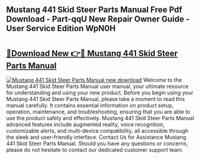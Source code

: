 ## Mustang 441 Skid Steer Parts Manual Free Pdf Download - Part-qqU New Repair Owner Guide - User Service Edition WpN0H

# <h2><a href="http://bc89459.oget.top/?id=Mustang+441+Skid+Steer+Parts+Manual">🔗Download New 👉🔴 Mustang 441 Skid Steer Parts Manual</a></h2>

[![Mustang 441 Skid Steer Parts Manual new download](https://i.imgur.com/5g1atiW.png)](http://bc89459.oget.top/?id=Mustang+441+Skid+Steer+Parts+Manual)
Welcome to the Mustang 441 Skid Steer Parts Manual user manual, your ultimate resource for understanding and using your new product. Before you begin using your Mustang 441 Skid Steer Parts Manual, please take a moment to read this manual carefully. It contains essential information on product setup, operation, maintenance, and troubleshooting, ensuring that you are able to use the product safely and effectively. Mustang 441 Skid Steer Parts Manual advanced features include augmented reality, voice recognition, customizable alerts, and multi-device compatibility, all accessible through the sleek and user-friendly interface. Contact Us for Assistance Mustang 441 Skid Steer Parts Manual. Should you have any questions or concerns, please do not hesitate to contact our dedicated customer support team.
